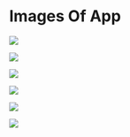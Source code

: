# Images Of App

![](app/WriteYourThoughtImages/WelcomeScreen.png)

![](app/WriteYourThoughtImages/LoginScreen.png)

![](app/WriteYourThoughtImages/CreateANewAccountScreen.png)

![](app/WriteYourThoughtImages/AllPostScreen.png)

![](app/WriteYourThoughtImages/CreateANewPostScreen.png)

![](app/WriteYourThoughtImages/SignoutOptionMenuIcon.png)


